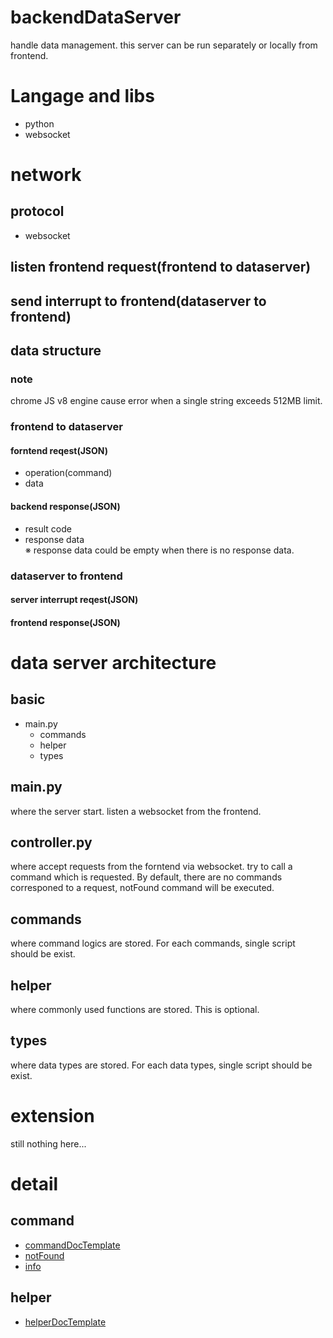 
# backendDataServer
 handle data management. this server can be run separately or locally from frontend. 

# Langage and libs
- python
- websocket

# network
## protocol
- websocket

## listen frontend request(frontend to dataserver)

## send interrupt to frontend(dataserver to frontend)

## data structure
### note
 chrome JS v8 engine cause error when a single string exceeds 512MB limit.
### frontend to dataserver
#### forntend reqest(JSON)
- operation(command)
- data
#### backend response(JSON)
- result code
- response data  
※ response data could be empty when there is no response data.

### dataserver to frontend
#### server interrupt reqest(JSON)

#### frontend response(JSON)



# data server architecture
## basic
- main.py
    - commands
    - helper
    - types

## main.py
 where the server start. listen a websocket from the frontend.

## controller.py
 where accept requests from the forntend via websocket. try to call a command which is requested. By default, there are no commands corresponed to a request, notFound command will be executed. 

## commands
 where command logics are stored. For each commands, single script should be exist. 

## helper
 where commonly used functions are stored. This is optional.

## types
 where data types are stored. For each data types, single script should be exist.



# extension
 still nothing here...


# detail
## command
- [commandDocTemplate](./basicCommand/commandDocTemplate.md)
- [notFound](./basicCommand/notFound.md)
- [info](./basicCommand/info.md)

## helper
- [helperDocTemplate](./basicHelper/helperDocTemplate.md)